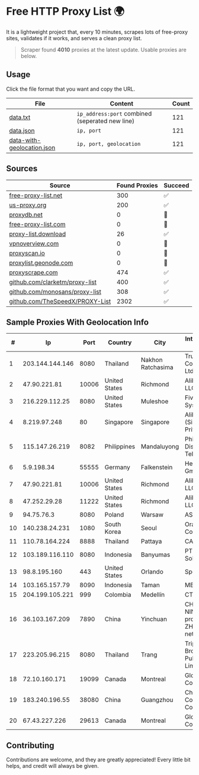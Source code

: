 
# Free HTTP Proxy List 🌍

It is a lightweight project that, every 10 minutes, scrapes lots of free-proxy sites, validates if it works, and serves a clean proxy list.


> Scraper found **4010** proxies at the latest update. Usable proxies are below.

## Usage

Click the file format that you want and copy the URL.


|File|Content|Count|
|----|-------|-----|
|[data.txt](https://raw.githubusercontent.com/themiralay/Proxy-List-World/master/data.txt)|`ip_address:port` combined (seperated new line)|121|
|[data.json](https://raw.githubusercontent.com/themiralay/Proxy-List-World/master/data.json)|`ip, port`|121|
|[data-with-geolocation.json](https://raw.githubusercontent.com/themiralay/Proxy-List-World/master/data-with-geolocation.json)|`ip, port, geolocation`|121|

## Sources

|Source|Found Proxies|Succeed|
|------|-------------|-------|
|[free-proxy-list.net](https://free-proxy-list.net)|300|✅|
|[us-proxy.org](https://www.us-proxy.org)|200|✅|
|[proxydb.net](http://proxydb.net)|0|🚫|
|[free-proxy-list.com](https://free-proxy-list.com/?page=&port=&type%5B%5D=http&type%5B%5D=https&up_time=0&search=Search)|0|🚫|
|[proxy-list.download](https://www.proxy-list.download/HTTP)|26|✅|
|[vpnoverview.com](https://vpnoverview.com/privacy/anonymous-browsing/free-proxy-servers)|0|🚫|
|[proxyscan.io](https://www.proxyscan.io)|0|🚫|
|[proxylist.geonode.com](https://proxylist.geonode.com/api/proxy-list?limit=300&page=1&sort_by=lastChecked&sort_type=desc&protocols=http,https)|0|🚫|
|[proxyscrape.com](https://api.proxyscrape.com/v2/?request=displayproxies&protocol=http&timeout=10000&country=all&ssl=all&anonymity=all)|474|✅|
|[github.com/clarketm/proxy-list](https://raw.githubusercontent.com/clarketm/proxy-list/master/proxy-list-raw.txt)|400|✅|
|[github.com/monosans/proxy-list](https://raw.githubusercontent.com/monosans/proxy-list/main/proxies/http.txt)|308|✅|
|[github.com/TheSpeedX/PROXY-List](https://raw.githubusercontent.com/TheSpeedX/PROXY-List/master/http.txt)|2302|✅|


## Sample Proxies With Geolocation Info

|#|Ip|Port|Country|City|Internet Service Provider|
|-|--|----|-------|----|-------------------------|
|1|203.144.144.146|8080|Thailand|Nakhon Ratchasima|True Internet Corporation CO. Ltd.|
|2|47.90.221.81|10006|United States|Richmond|Alibaba.com LLC|
|3|216.229.112.25|8080|United States|Muleshoe|Five Area Systems, LLC|
|4|8.219.97.248|80|Singapore|Singapore|Alibaba Cloud (Singapore) Private Limited|
|5|115.147.26.219|8082|Philippines|Mandaluyong|Philippine Long Distance Telephone Co.|
|6|5.9.198.34|55555|Germany|Falkenstein|Hetzner Online GmbH|
|7|47.90.221.81|10006|United States|Richmond|Alibaba.com LLC|
|8|47.252.29.28|11222|United States|Richmond|Alibaba.com LLC|
|9|94.75.76.3|8080|Poland|Warsaw|ASTER Sp. z o.o|
|10|140.238.24.231|1080|South Korea|Seoul|Oracle Corporation|
|11|110.78.164.224|8888|Thailand|Pattaya|CAT-BB|
|12|103.189.116.110|8080|Indonesia|Banyumas|PT Callysta Total Solusindo|
|13|98.8.195.160|443|United States|Orlando|Spectrum|
|14|103.165.157.79|8090|Indonesia|Taman|MEGADATA-ISP|
|15|204.199.105.221|999|Colombia|Medellín|CTL Colombia|
|16|36.103.167.209|7890|China|Yinchuan|CHINANET NINGXIA province ZHONGWEI IDC network|
|17|223.205.96.215|8080|Thailand|Trang|Triple T Broadband Public Company Limited|
|18|72.10.160.171|19099|Canada|Montreal|GloboTech Communications|
|19|183.240.196.55|38080|China|Guangzhou|China Mobile Communications Corporation|
|20|67.43.227.226|29613|Canada|Montreal|GloboTech Communications|



## Contributing

Contributions are welcome, and they are greatly appreciated! Every
little bit helps, and credit will always be given.

